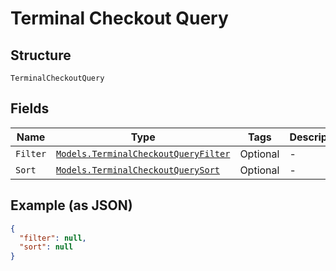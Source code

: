 
# Terminal Checkout Query

## Structure

`TerminalCheckoutQuery`

## Fields

| Name | Type | Tags | Description |
|  --- | --- | --- | --- |
| `Filter` | [`Models.TerminalCheckoutQueryFilter`](../../doc/models/terminal-checkout-query-filter.md) | Optional | - |
| `Sort` | [`Models.TerminalCheckoutQuerySort`](../../doc/models/terminal-checkout-query-sort.md) | Optional | - |

## Example (as JSON)

```json
{
  "filter": null,
  "sort": null
}
```

